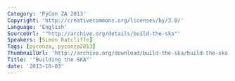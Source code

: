 ```yaml
---
Category: 'PyCon ZA 2013'
Copyright: 'http://creativecommons.org/licenses/by/3.0/'
Language: 'English'
SourceUrl: '"http://archive.org/details/build-the-ska"'
Speakers: [Simon Ratcliffe]
Tags: [pyconza, pyconza2013]
ThumbnailUrl: 'http://archive.org/download/build-the-ska/build-the-ska.thumbs/build-the-ska_001230.jpg'
Title: '"Building the SKA"'
date: '2013-10-03'
---
```


